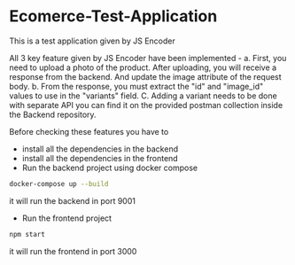 # Ecomerce-Test-Application
This is a test application given by JS Encoder

All 3 key feature given by JS Encoder have been implemented - 
a. First, you need to upload a photo of the product. After uploading, you will receive a
response from the backend. And update the image attribute of the request body.
b. From the response, you must extract the "id" and "image_id" values to use in the
"variants" field.
C. Adding a variant needs to be done with separate API you can find it on the
provided postman collection inside the Backend repository.

Before checking these features you have to
- install all the dependencies in the backend
- install all the dependencies in the frontend
- Run the backend project using docker compose 

```bash
docker-compose up --build 
```

it will run the backend in port 9001

- Run the frontend project

```bash
npm start
```

it will run the frontend in port 3000
